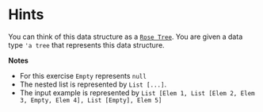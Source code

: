 # Hints

You can think of this data structure as a [`Rose Tree`](https://en.wikipedia.org/wiki/Rose_tree). You are given a data type `'a tree` that represents this data structure.

**Notes**
- For this exercise `Empty` represents `null`
- The nested list is represented by `List [...]`.
- The input example is represented by `List [Elem 1, List [Elem 2, Elem 3, Empty, Elem 4], List [Empty], Elem 5]`
